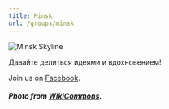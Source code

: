 ```yaml
---
title: Minsk
url: /groups/minsk
---
```


![Minsk Skyline](https://upload.wikimedia.org/wikipedia/commons/c/c8/Minsk_skyline_near_Niamiha_%28evening%29.jpg)

Давайте делиться идеями и вдохновением!

Join us on [Facebook](https://www.facebook.com/groups/hackshackersminsk/).

##### Photo from [WikiCommons](wikicommons.org).
